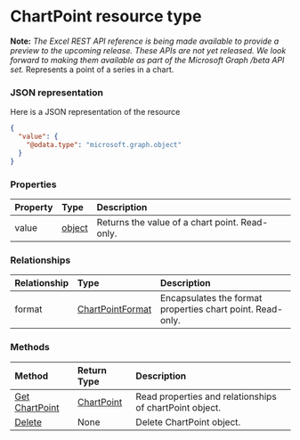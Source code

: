# ChartPoint resource type
**Note:** _The Excel REST API reference is being made available to provide a preview to the upcoming release. These APIs are not yet released. We look forward to making them available as part of the Microsoft Graph /beta API set._
Represents a point of a series in a chart.

### JSON representation

Here is a JSON representation of the resource

<!-- {
  "blockType": "resource",
  "optionalProperties": [

  ],
  "@odata.type": "microsoft.graph.chartpoint"
}-->

```json
{
  "value": {
    "@odata.type": "microsoft.graph.object"
  }
}

```
### Properties
| Property	   | Type	|Description|
|:---------------|:--------|:----------|
|value|[object](object.md)|Returns the value of a chart point. Read-only.|

### Relationships
| Relationship | Type	|Description|
|:---------------|:--------|:----------|
|format|[ChartPointFormat](chartpointformat.md)|Encapsulates the format properties chart point. Read-only.|

### Methods

| Method		   | Return Type	|Description|
|:---------------|:--------|:----------|
|[Get ChartPoint](../api/chartpoint_get.md) | [ChartPoint](chartpoint.md) |Read properties and relationships of chartPoint object.|
|[Delete](../api/chartpoint_delete.md) | None |Delete ChartPoint object. |

<!-- uuid: 8fcb5dbc-d5aa-4681-8e31-b001d5168d79
2015-10-25 14:57:30 UTC -->
<!-- {
  "type": "#page.annotation",
  "description": "ChartPoint resource",
  "keywords": "",
  "section": "documentation",
  "tocPath": ""
}-->